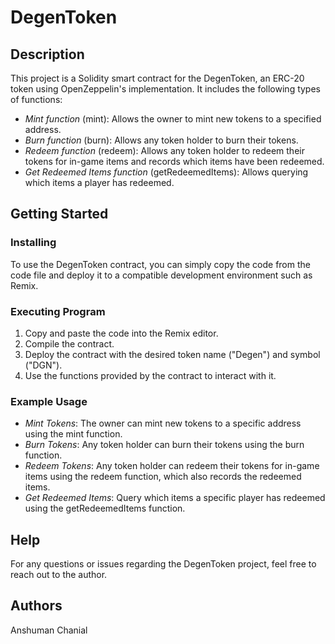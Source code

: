# DegenToken

## Description

This project is a Solidity smart contract for the DegenToken, an ERC-20 token using OpenZeppelin's implementation. It includes the following types of functions:

- *Mint function* (mint): Allows the owner to mint new tokens to a specified address.
- *Burn function* (burn): Allows any token holder to burn their tokens.
- *Redeem function* (redeem): Allows any token holder to redeem their tokens for in-game items and records which items have been redeemed.
- *Get Redeemed Items function* (getRedeemedItems): Allows querying which items a player has redeemed.

## Getting Started

### Installing

To use the DegenToken contract, you can simply copy the code from the code file and deploy it to a compatible development environment such as Remix.

### Executing Program

1. Copy and paste the code into the Remix editor.
2. Compile the contract.
3. Deploy the contract with the desired token name ("Degen") and symbol ("DGN").
4. Use the functions provided by the contract to interact with it.

### Example Usage

- *Mint Tokens*: The owner can mint new tokens to a specific address using the mint function.
- *Burn Tokens*: Any token holder can burn their tokens using the burn function.
- *Redeem Tokens*: Any token holder can redeem their tokens for in-game items using the redeem function, which also records the redeemed items.
- *Get Redeemed Items*: Query which items a specific player has redeemed using the getRedeemedItems function.

## Help

For any questions or issues regarding the DegenToken project, feel free to reach out to the author.

## Authors

Anshuman Chanial